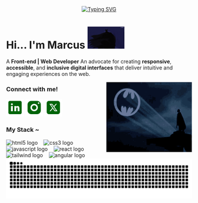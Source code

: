 <div align="center">
  <a href="https://git.io/typing-svg">
    <img src="https://readme-typing-svg.demolab.com?font=Orbitron&weight=500&size=30&duration=3000&pause=2000&color=006409&center=true&vCenter=true&width=435&lines=Welcome+to+my+profile!" alt="Typing SVG">
  </a>
</div>


# Hi... I'm Marcus  <img src="./src/batman1.gif" alt="waving hand gif" aria-hidden="true" width="100" height="60" />

A **Front-end | Web Developer** An advocate for creating **responsive**, **accessible**, and **inclusive digital interfaces** that deliver intuitive and engaging experiences on the web.



<img align="right" alt="" height="190px" src="./src/batman.gif">


<h3 align="left">Connect with me!</h3>

[![LinkedIn](https://github.com/rateryyz/rateryyz/blob/main/src/icons8-linkedin%20(1).svg)](https://www.linkedin.com/in/marcus-vinicius-moreira-front-end/)
[![Instagram](https://github.com/rateryyz/rateryyz/blob/main/src/icons8-instagram%20(1).svg)](https://www.instagram.com/88x88y/)
[![X](https://github.com/rateryyz/rateryyz/blob/main/src/icons8-twitterx%20(1).svg)](https://x.com/88x88y)


<h3 align="left">My Stack ~</h3>

<div align="left">
  <img src="https://cdn.jsdelivr.net/gh/devicons/devicon/icons/html5/html5-original.svg" height="25" alt="html5 logo"  />
  <img width="8" />
  <img src="https://cdn.jsdelivr.net/gh/devicons/devicon/icons/css3/css3-original.svg" height="25" alt="css3 logo"  />
  <img width="8" />
  <img src="https://cdn.jsdelivr.net/gh/devicons/devicon/icons/javascript/javascript-plain.svg" height="25" alt="javascript logo"  />
  <img width="8" />
  <img src="https://cdn.jsdelivr.net/gh/devicons/devicon/icons/react/react-original.svg" height="25" alt="react logo"  />
  <img width="8" />
  <img src="https://cdn.jsdelivr.net/gh/devicons/devicon/icons/tailwindcss/tailwindcss-original.svg" height="25" alt="tailwind logo" />
  <img width="8" />
  <img src="https://cdn.jsdelivr.net/gh/devicons/devicon/icons/angular/angular-original.svg" height="25" alt="angular logo" />
  <img width="8" />
</div>


<picture align="center">
  <source media="(prefers-color-scheme: dark)" srcset="https://raw.githubusercontent.com/rateryyz/rateryyz/output/github-contribution-grid-snake-dark.svg">
  <source media="(prefers-color-scheme: light)" srcset="https://raw.githubusercontent.com/rateryyz/rateryyz/output/github-contribution-grid-snake-dark.svg">
  <img align="center" alt="github contribution grid snake animation" src="https://raw.githubusercontent.com/rateryyz/rateryyz/output/github-contribution-grid-snake.svg">
</picture>
